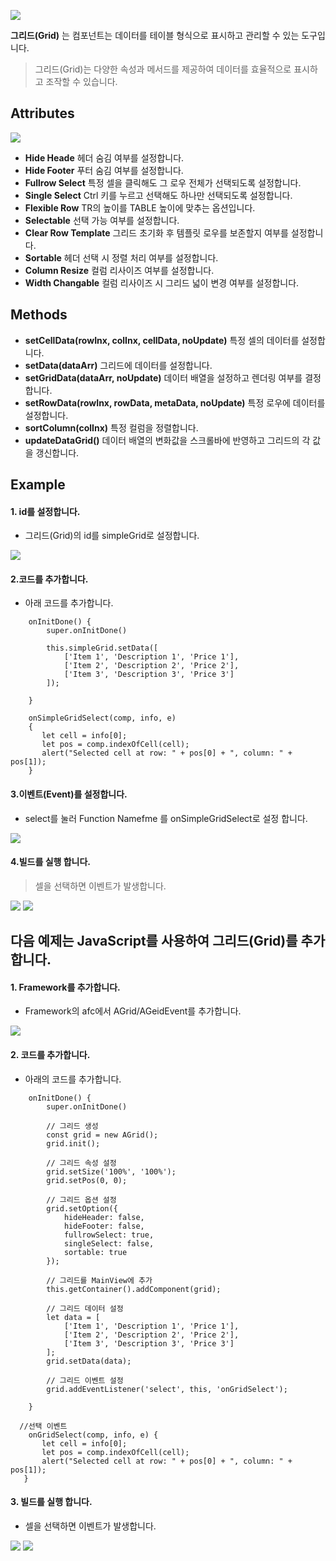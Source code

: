 ![](https://wikidocs.net/images/page/274109/Grid-01.png)


**그리드(Grid)** 는 컴포넌트는 데이터를 테이블 형식으로 표시하고 관리할 수 있는 도구입니다. 
>그리드(Grid)는 다양한 속성과 메서드를 제공하여 데이터를 효율적으로 표시하고 조작할 수 있습니다.

## Attributes

![](https://wikidocs.net/images/page/274109/Grid-02.png)

* **Hide Heade** 헤더 숨김 여부를 설정합니다.
* **Hide Footer** 푸터 숨김 여부를 설정합니다.
* **Fullrow Select** 특정 셀을 클릭해도 그 로우 전체가 선택되도록 설정합니다.
* **Single Select** Ctrl 키를 누르고 선택해도 하나만 선택되도록 설정합니다.
* **Flexible Row** TR의 높이를 TABLE 높이에 맞추는 옵션입니다.
* **Selectable** 선택 가능 여부를 설정합니다.
* **Clear Row Template** 그리드 초기화 후 템플릿 로우를 보존할지 여부를 설정합니다.
* **Sortable** 헤더 선택 시 정렬 처리 여부를 설정합니다.
* **Column Resize** 컬럼 리사이즈 여부를 설정합니다.
* **Width Changable** 컬럼 리사이즈 시 그리드 넓이 변경 여부를 설정합니다.


## Methods

* **setCellData(rowInx, colInx, cellData, noUpdate)** 특정 셀의 데이터를 설정합니다.
*  **setData(dataArr)** 그리드에 데이터를 설정합니다.
* **setGridData(dataArr, noUpdate)** 데이터 배열을 설정하고 렌더링 여부를 결정합니다.
* **setRowData(rowInx, rowData, metaData, noUpdate)** 특정 로우에 데이터를 설정합니다.
* **sortColumn(colInx)** 특정 컬럼을 정렬합니다.
* **updateDataGrid()** 데이터 배열의 변화값을 스크롤바에 반영하고 그리드의 각 값을 갱신합니다.


## Example 

#### 1. id를 설정합니다.

* 그리드(Grid)의 id를 simpleGrid로 설정합니다.

![](https://wikidocs.net/images/page/274109/Grid-06.png)

#### 2.코드를 추가합니다.
* 아래 코드를 추가합니다.

```
    onInitDone() {
        super.onInitDone()

        this.simpleGrid.setData([
            ['Item 1', 'Description 1', 'Price 1'],
            ['Item 2', 'Description 2', 'Price 2'],
            ['Item 3', 'Description 3', 'Price 3']
        ]);

    }
    
    onSimpleGridSelect(comp, info, e)
	{
       let cell = info[0];
       let pos = comp.indexOfCell(cell);
       alert("Selected cell at row: " + pos[0] + ", column: " + pos[1]);
	}

```
#### 3.이벤트(Event)를 설정합니다.

* select를 눌러 Function Namefme 를 onSimpleGridSelect로 설정 합니다.

![](https://wikidocs.net/images/page/274109/Grid-07.png)

#### 4.빌드를 실행 합니다.

>셀을 선택하면 이벤트가 발생합니다.

![](https://wikidocs.net/images/page/274109/Grid-03.png)
![](https://wikidocs.net/images/page/274109/Grid-05.png)

## 다음 예제는 JavaScript를 사용하여 그리드(Grid)를 추가합니다.

#### 1. Framework를 추가합니다.

* Framework의 afc에서 AGrid/AGeidEvent를 추가합니다.

![](https://wikidocs.net/images/page/274109/Grid-04.png)


#### 2. 코드를 추가합니다.
* 아래의 코드를 추가합니다.
```
    onInitDone() {
        super.onInitDone()

        // 그리드 생성
        const grid = new AGrid();
        grid.init();

        // 그리드 속성 설정
        grid.setSize('100%', '100%');
        grid.setPos(0, 0);

        // 그리드 옵션 설정
        grid.setOption({
            hideHeader: false,
            hideFooter: false,
            fullrowSelect: true,
            singleSelect: false,
            sortable: true
        });

        // 그리드를 MainView에 추가
        this.getContainer().addComponent(grid);

        // 그리드 데이터 설정
        let data = [
            ['Item 1', 'Description 1', 'Price 1'],
            ['Item 2', 'Description 2', 'Price 2'],
            ['Item 3', 'Description 3', 'Price 3']
        ];
        grid.setData(data);

        // 그리드 이벤트 설정
        grid.addEventListener('select', this, 'onGridSelect');

    }

  //선택 이벤트
    onGridSelect(comp, info, e) {
       let cell = info[0];
       let pos = comp.indexOfCell(cell);
       alert("Selected cell at row: " + pos[0] + ", column: " + pos[1]);
   }
```

#### 3. 빌드를 실행 합니다.

* 셀을 선택하면 이벤트가 발생합니다.
 
![](https://wikidocs.net/images/page/274109/Grid-03.png)
![](https://wikidocs.net/images/page/274109/Grid-05.png)
